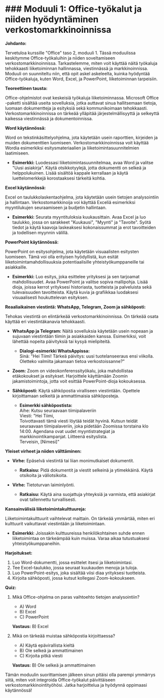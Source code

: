 # ### Moduuli 1: Office-työkalut ja niiden hyödyntäminen verkostomarkkinoinnissa

**Johdanto:**

Tervetuloa kurssille "Office" taso 2, moduuli 1. Tässä moduulissa keskitymme Office-työkaluihin ja niiden soveltamiseen verkostomarkkinoinnissa. Tarkastelemme, miten voit käyttää näitä työkaluja tehokkaasti liiketoiminnan hallinnassa, viestinnässä ja markkinoinnissa. Moduuli on suunniteltu niin, että opit askel askeleelta, kuinka hyödyntää Office-työkaluja, kuten Word, Excel, ja PowerPoint, liiketoiminnan tarpeisiin.

**Teoreettinen tausta:**

Office-ohjelmistot ovat keskeisiä työkaluja liiketoiminnassa. Microsoft Office -paketti sisältää useita sovelluksia, jotka auttavat sinua hallitsemaan tietoja, luomaan dokumentteja ja esityksiä sekä kommunikoimaan tehokkaasti. Verkostomarkkinoinnissa on tärkeää ylläpitää järjestelmällisyyttä ja selkeyttä kaikessa viestinnässä ja dokumentoinnissa.

**Word käytännössä:**

Word on tekstinkäsittelyohjelma, jota käytetään usein raporttien, kirjeiden ja muiden dokumenttien luomiseen. Verkostomarkkinoinnissa voit käyttää Wordia esimerkiksi esitysmateriaalien ja liiketoimintasuunnitelmien laatimiseen.

- **Esimerkki:** Luodessasi liiketoimintasuunnitelmaa, avaa Word ja valitse "Uusi asiakirja". Käytä otsikkotyylejä, jotta dokumentti on selkeä ja helppolukuinen. Lisää sisältöä kappale kerrallaan ja käytä luettelomerkkejä korostaaksesi tärkeitä kohtia.

**Excel käytännössä:**

Excel on taulukkolaskentaohjelma, jota käytetään usein tietojen analysointiin ja hallintaan. Verkostomarkkinoija voi käyttää Exceliä esimerkiksi myyntilukujen seuraamiseen ja budjetin hallintaan.

- **Esimerkki:** Seurata myyntituloksia kuukausittain. Avaa Excel ja luo taulukko, jossa on sarakkeet "Kuukausi", "Myynti" ja "Tavoite". Syötä tiedot ja käytä kaavoja laskeaksesi kokonaissummat ja erot tavoitteiden ja todellisen myynnin välillä.

**PowerPoint käytännössä:**

PowerPoint on esitysohjelma, jota käytetään visuaalisten esitysten luomiseen. Tämä voi olla erityisen hyödyllistä, kun esität liiketoimintamahdollisuuksia potentiaalisille yhteistyökumppaneille tai asiakkaille.

- **Esimerkki:** Luo esitys, joka esittelee yrityksesi ja sen tarjoamat mahdollisuudet. Avaa PowerPoint ja valitse sopiva mallipohja. Lisää dioja, joissa kerrot yrityksesi historiasta, tuotteista ja palveluista sekä tulevaisuuden tavoitteista. Käytä kuvia ja grafiikkaa luodaksesi visuaalisesti houkuttelevan esityksen.

**Reaaliaikainen viestintä: WhatsApp, Telegram, Zoom ja sähköposti:**

Tehokas viestintä on elintärkeää verkostomarkkinoinnissa. On tärkeää osata käyttää eri viestintäkanavia tehokkaasti.

- **WhatsApp ja Telegram:** Näitä sovelluksia käytetään usein nopeaan ja sujuvaan viestintään tiimin ja asiakkaiden kanssa. Esimerkiksi, voit lähettää nopeita päivityksiä tai kysyä mielipiteitä.

  - **Dialogi-esimerkki WhatsAppissa:**  
    Sinä: "Hei Tiimi! Tärkeä päivitys: uusi tuotelanseeraus ensi viikolla. Oletteko valmiita jakamaan tietoa verkostoissanne?"

- **Zoom:** Zoom on videokonferenssityökalu, joka mahdollistaa etäkokoukset ja esitykset. Harjoittele käyttämään Zoomin jakamistoimintoja, jotta voit esittää PowerPoint-dioja kokouksessa.

- **Sähköposti:** Käytä sähköpostia viralliseen viestintään. Opettele kirjoittamaan selkeitä ja ammattimaisia sähköposteja.

  - **Esimerkki sähköpostista:**  
    Aihe: Kutsu seuraavaan tiimipalaveriin  
    Viesti: "Hei Tiimi,  
    Toivottavasti tämä viesti löytää teidät hyvinä. Kutsun teidät seuraavaan tiimipalaveriin, joka pidetään Zoomissa torstaina klo 14:00. Agendana ovat uudet myyntistrategiat ja markkinointikampanjat. Liitteenä esityslista.  
    Terveisin, [Nimesi]"

**Yleiset virheet ja niiden välttäminen:**

- **Virhe:** Epäselvä viestintä tai liian monimutkaiset dokumentit.  
  - **Ratkaisu:** Pidä dokumentit ja viestit selkeinä ja ytimekkäinä. Käytä otsikoita ja väliotsikoita.

- **Virhe:** Tietoturvan laiminlyönti.  
  - **Ratkaisu:** Käytä aina suojattuja yhteyksiä ja varmista, että asiakirjat ovat tallennettu turvallisesti.

**Kansainvälisiä liiketoimintakulttuureja:**

Liiketoimintakulttuurit vaihtelevat maittain. On tärkeää ymmärtää, miten eri kulttuurit vaikuttavat viestintään ja liiketoimintaan.

- **Esimerkki:** Joissakin kulttuureissa henkilökohtainen suhde ennen liiketoimintaa on tärkeämpää kuin muissa. Varaa aikaa tutustuaksesi yhteistyökumppaneihin.

**Harjoitukset:**

1. Luo Word-dokumentti, jossa esittelet itsesi ja liiketoimintasi.
2. Tee Excel-taulukko, jossa seuraat kuukauden menoja ja tuloja.
3. Luo PowerPoint-esitys, joka sisältää viisi diaa yrityksesi tuotteista.
4. Kirjoita sähköposti, jossa kutsut kollegasi Zoom-kokoukseen.

**Quiz:**

1. Mikä Office-ohjelma on paras vaihtoehto tietojen analysointiin?
   - A) Word
   - B) Excel
   - C) PowerPoint

   **Vastaus:** B) Excel

2. Mikä on tärkeää muistaa sähköpostia kirjoittaessa?
   - A) Käytä epävirallista kieltä
   - B) Ole selkeä ja ammattimainen
   - C) Kirjoita pitkä viesti

   **Vastaus:** B) Ole selkeä ja ammattimainen

Tämän moduulin suorittamisen jälkeen sinun pitäisi olla parempi ymmärrys siitä, miten voit integroida Office-työkalut päivittäiseen verkostomarkkinointityöhösi. Jatka harjoittelua ja hyödynnä oppimaasi käytännössä!